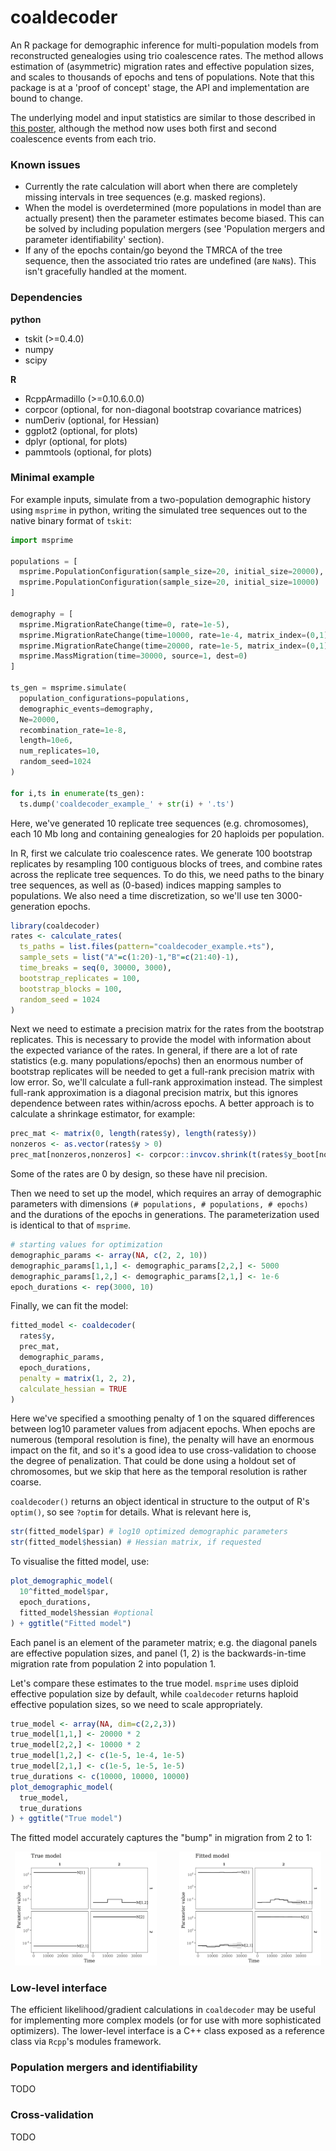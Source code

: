 # coaldecoder

An R package for demographic inference for multi-population models from
reconstructed genealogies using trio coalescence rates. The method allows
estimation of (asymmetric) migration rates and effective population sizes, and
scales to thousands of epochs and tens of populations. Note that this package
is at a 'proof of concept' stage, the API and implementation are bound to
change. 

The underlying model and input statistics are similar to those described in
[this poster](inst/example/Pope_ProbGen2022.pdf), although the method now uses
both first and second coalescence events from each trio.

### Known issues

- Currently the rate calculation will abort when there are completely missing intervals in tree sequences (e.g. masked regions).
- When the model is overdetermined (more populations in model than are actually present) then the parameter estimates become biased. This can be solved by including population mergers (see 'Population mergers and parameter identifiability' section).
- If any of the epochs contain/go beyond the TMRCA of the tree sequence, then the associated trio rates are undefined (are `NaN`s). This isn't gracefully handled at the moment.

### Dependencies

__python__
- tskit (>=0.4.0)
- numpy
- scipy

__R__
- RcppArmadillo (>=0.10.6.0.0)
- corpcor (optional, for non-diagonal bootstrap covariance matrices)
- numDeriv (optional, for Hessian)
- ggplot2 (optional, for plots)
- dplyr (optional, for plots)
- pammtools (optional, for plots)

### Minimal example

For example inputs, simulate from a two-population demographic history using `msprime` in python,
writing the simulated tree sequences out to the native binary format of `tskit`:
```python
import msprime

populations = [
  msprime.PopulationConfiguration(sample_size=20, initial_size=20000),
  msprime.PopulationConfiguration(sample_size=20, initial_size=10000)
]

demography = [
  msprime.MigrationRateChange(time=0, rate=1e-5),
  msprime.MigrationRateChange(time=10000, rate=1e-4, matrix_index=(0,1)),
  msprime.MigrationRateChange(time=20000, rate=1e-5, matrix_index=(0,1)),
  msprime.MassMigration(time=30000, source=1, dest=0)
]

ts_gen = msprime.simulate(
  population_configurations=populations,
  demographic_events=demography,
  Ne=20000,
  recombination_rate=1e-8,
  length=10e6,
  num_replicates=10,
  random_seed=1024
)

for i,ts in enumerate(ts_gen):
  ts.dump('coaldecoder_example_' + str(i) + '.ts')
```
Here, we've generated 10 replicate tree sequences (e.g. chromosomes), each 10 Mb long and containing genealogies for 20 haploids per population.

In R, first we calculate trio coalescence rates. We generate 100 bootstrap replicates by resampling 100 contiguous blocks of trees, and combine rates across the replicate tree sequences. To do this, we need paths to the binary tree sequences, as well as (0-based) indices mapping samples to populations. We also need a time discretization, so we'll use ten 3000-generation epochs.
```r
library(coaldecoder)
rates <- calculate_rates(
  ts_paths = list.files(pattern="coaldecoder_example.+ts"),
  sample_sets = list("A"=c(1:20)-1,"B"=c(21:40)-1),
  time_breaks = seq(0, 30000, 3000),
  bootstrap_replicates = 100,
  bootstrap_blocks = 100,
  random_seed = 1024
)
```

Next we need to estimate a precision matrix for the rates from the bootstrap replicates. This is necessary to provide the model with information about the expected variance of the rates. In general, if there are a lot of rate statistics (e.g. many populations/epochs) then an enormous number of bootstrap replicates will be needed to get a full-rank precision matrix with low error. So, we'll calculate a full-rank approximation instead. The simplest full-rank approximation is a diagonal precision matrix, but this ignores dependence between rates within/across epochs. A better approach is to calculate a shrinkage estimator, for example:
```r
prec_mat <- matrix(0, length(rates$y), length(rates$y))
nonzeros <- as.vector(rates$y > 0)
prec_mat[nonzeros,nonzeros] <- corpcor::invcov.shrink(t(rates$y_boot[nonzeros,]))
```
Some of the rates are 0 by design, so these have nil precision.


Then we need to set up the model, which requires an array of demographic parameters with dimensions `(# populations, # populations, # epochs)` and the durations of the epochs in generations. The parameterization used is identical to that of `msprime`.
```r
# starting values for optimization
demographic_params <- array(NA, c(2, 2, 10))
demographic_params[1,1,] <- demographic_params[2,2,] <- 5000
demographic_params[1,2,] <- demographic_params[2,1,] <- 1e-6
epoch_durations <- rep(3000, 10)
```


Finally, we can fit the model:
```r
fitted_model <- coaldecoder(
  rates$y,
  prec_mat,
  demographic_params,
  epoch_durations,
  penalty = matrix(1, 2, 2),
  calculate_hessian = TRUE
)
```
Here we've specified a smoothing penalty of 1 on the squared differences between log10 parameter values from adjacent epochs. When epochs are numerous (temporal resolution is fine), the penalty will have an enormous impact on the fit, and so it's a good idea to use cross-validation to choose the degree of penalization. That could be done using a holdout set of chromosomes, but we skip that here as the temporal resolution is rather coarse.

`coaldecoder()` returns an object identical in structure to the output of R's `optim()`, so see `?optim` for details. What is relevant here is,
```r
str(fitted_model$par) # log10 optimized demographic parameters
str(fitted_model$hessian) # Hessian matrix, if requested
```

To visualise the fitted model, use:
```r
plot_demographic_model(
  10^fitted_model$par,
  epoch_durations,
  fitted_model$hessian #optional
) + ggtitle("Fitted model")
```
Each panel is an element of the parameter matrix; e.g. the diagonal panels are effective population sizes, and panel (1, 2) is the backwards-in-time migration rate from population 2 into population 1.

Let's compare these estimates to the true model. `msprime` uses diploid
effective population size by default, while `coaldecoder` returns haploid effective
population sizes, so we need to scale appropriately.
```r
true_model <- array(NA, dim=c(2,2,3))
true_model[1,1,] <- 20000 * 2
true_model[2,2,] <- 10000 * 2
true_model[1,2,] <- c(1e-5, 1e-4, 1e-5)
true_model[2,1,] <- c(1e-5, 1e-5, 1e-5)
true_durations <- c(10000, 10000, 10000)
plot_demographic_model(
  true_model,
  true_durations
) + ggtitle("True model")
```

The fitted model accurately captures the "bump" in migration from 2 to 1:
<p align="center">
<img alt="True" src="inst/example/example_true_model.png" width="45%">
&nbsp; &nbsp; &nbsp; &nbsp;
<img alt="Fitted" src="inst/example/example_fitted_model.png" width="45%">
</p>

### Low-level interface

The efficient likelihood/gradient calculations in `coaldecoder` may be 
useful for implementing more complex models (or for use with more sophisticated
optimizers). The lower-level interface is a C++ class exposed as a reference
class via `Rcpp`'s modules framework.

### Population mergers and identifiability

TODO

### Cross-validation

TODO
